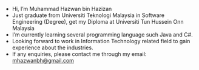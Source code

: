- Hi, I’m Muhammad Hazwan bin Hazizan
- Just graduate from Universiti Teknologi Malaysia in Software Engineering (Degree), get my Diploma at Universiti Tun Hussein Onn Malaysia
- I’m currently learning several programming language such Java and C#.
- Looking forward to work in Information Technology related field to gain experience about the industries.
- If any enquiries, please contact me through my email: mhazwanbh@gmail.com

<!---
Hazwan01/Hazwan01 is a ✨ special ✨ repository because its `README.md` (this file) appears on your GitHub profile.
You can click the Preview link to take a look at your changes.
--->
